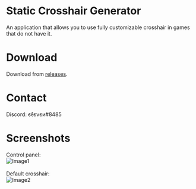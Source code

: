 # Static Crosshair Generator
An application that allows you to use fully customizable crosshair in games that do not have it.

# Download
Download from [releases](https://github.com/elefelen/Static-Crosshair-Generator/releases).

# Contact
Discord: єℓєνєи#8485

# Screenshots
Control panel:<br> ![Image1](https://github.com/elefelen/Static-Crosshair-Generator/blob/main/1.PNG)<br><br>
Default crosshair:<br> ![Image2](https://github.com/elefelen/Static-Crosshair-Generator/blob/main/2.PNG)
